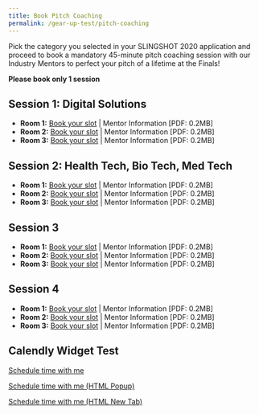 ```yaml
---
title: Book Pitch Coaching
permalink: /gear-up-test/pitch-coaching
---
```

Pick the category you selected in your SLINGSHOT 2020 application and proceed to book a mandatory 45-minute pitch coaching session with our Industry Mentors to perfect your pitch of a lifetime at the Finals!

**Please book only 1 session**

## Session 1: Digital Solutions
* **Room 1:** [Book your slot](https://calendly.com) | Mentor Information [PDF: 0.2MB]
* **Room 2:** [Book your slot](https://calendly.com) | Mentor Information [PDF: 0.2MB]
* **Room 3:** [Book your slot](https://calendly.com) | Mentor Information [PDF: 0.2MB]

## Session 2: Health Tech, Bio Tech, Med Tech
* **Room 1:** [Book your slot](https://calendly.com) | Mentor Information [PDF: 0.2MB]
* **Room 2:** [Book your slot](https://calendly.com) | Mentor Information [PDF: 0.2MB]
* **Room 3:** [Book your slot](https://calendly.com) | Mentor Information [PDF: 0.2MB]

## Session 3
* **Room 1:** [Book your slot](https://calendly.com) | Mentor Information [PDF: 0.2MB]
* **Room 2:** [Book your slot](https://calendly.com) | Mentor Information [PDF: 0.2MB]
* **Room 3:** [Book your slot](https://calendly.com) | Mentor Information [PDF: 0.2MB]

## Session 4
* **Room 1:** [Book your slot](https://calendly.com) | Mentor Information [PDF: 0.2MB]
* **Room 2:** [Book your slot](https://calendly.com) | Mentor Information [PDF: 0.2MB]
* **Room 3:** [Book your slot](https://calendly.com) | Mentor Information [PDF: 0.2MB]

## Calendly Widget Test

<a href="https://calendly.com/davidleongtl">Schedule time with me</a>

<a href="https://calendly.com/davidleongtl">Schedule time with me (HTML Popup)</a>

<a href="https://calendly.com/davidleongtl">Schedule time with me (HTML New Tab)</a>